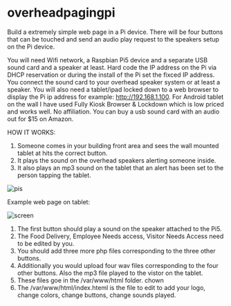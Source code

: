 # overheadpagingpi

Build a extremely simple web page in a Pi device. There will be four buttons that can be touched and send an audio play request to the speakers setup on the Pi device. 

You will need Wifi network, a Raspbian Pi5 device and a separate USB sound card and a speaker at least. Hard code the IP address on the Pi via DHCP reservation or during the install of the Pi set the fixced IP address. You connect the sound card to your overhead speaker system or at least a speaker. 
You will also need a tablet/ipad locked down to a web browser to display the Pi ip address for example: http://192.168.1.100. For Android tablet on the wall I have used Fully Kiosk Browser & Lockdown which is low priced and works well. No affiliation. You can buy a usb sound card with an audio out for $15 on Amazon. 

HOW IT WORKS:
1. Someone comes in your building front area and sees the wall mounted tablet at hits the correct button.
2. It plays the sound on the overhead speakers alerting someone inside.
3. It also plays an mp3 sound on the tablet that an alert has been set to the person tapping the tablet. 



![pis](https://github.com/ugotapi/overheadpagingpi/assets/14945441/099944ce-097d-4dd9-b0f6-489bae12e737)





Example web page on tablet:

 ![screen](https://github.com/ugotapi/overheadpagingpi/assets/14945441/cb2b8f8b-0c1b-4678-8a38-076fe587217f)



1. The first button should play a sound on the speaker attached to the Pi5. 
2. The Food Delivery, Employee Needs access, Visitor Needs Access need to be edited by you.
3. You should add three more php files corresponding to the three other buttons.
4. Additionally you would upload four wav files corresponding to the four other buttons. Also the mp3 file played to the vistor on the tablet.
5. These files goe in the /var/www/html folder. chown
6. The /var/www/html/index.hteml is the file to edit to add your logo, change colors, change buttons, change sounds played. 


   




